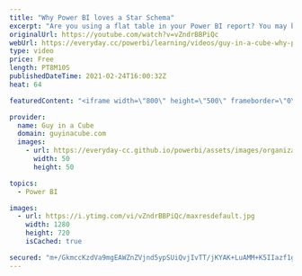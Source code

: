 ```yaml
---
title: "Why Power BI loves a Star Schema"
excerpt: "Are you using a flat table in your Power BI report? You may be missing out! Patrick explores what a STAR SCHEMA is and why you should be using it.  Guidance doc: https://docs.microsoft.com/power-bi/guidance/star-schema  DAX.tips: https://dax.tips/2021/02/15/visualise-your-power-bi-refresh/  📢 Become"
originalUrl: https://youtube.com/watch?v=vZndrBBPiQc
webUrl: https://everyday.cc/powerbi/learning/videos/guy-in-a-cube-why-power-bi-loves-a-star-schema/
type: video
price: Free
length: PT8M10S
publishedDateTime: 2021-02-24T16:00:32Z
heat: 64

featuredContent: "<iframe width=\"800\" height=\"500\" frameborder=\"0\" src=\"https://www.youtube.com/embed/vZndrBBPiQc\" allow=\"accelerometer; autoplay; encrypted-media; gyroscope; picture-in-picture\" allowfullscreen></iframe>"

provider:
  name: Guy in a Cube
  domain: guyinacube.com
  images:
    - url: https://everyday-cc.github.io/powerbi/assets/images/organizations/guyinacube.com-50x50.jpg
      width: 50
      height: 50

topics:
  - Power BI

images:
  - url: https://i.ytimg.com/vi/vZndrBBPiQc/maxresdefault.jpg
    width: 1280
    height: 720
    isCached: true

secured: "m+/GkmccKzdVa9mgEAWZnZVjnd5ypSUiQvjIvTT/jKYAK+LuAMM+K5IIazf1gjpm/LgSZlQo3T1eOFX8OjDDKNbAXMWACwWJAm7lA1AsPesK2Lc5DyTEX/wGeorq8cxYts9NGVwDsP7oPqch7fi4RFYHQxOT4j0gtpKm6ECrVXxBFh14BDgFy1pBJ7h/9egbK1ZVirlx4Q+1NR+BvR6PIR44L+6Tm1bbxu88tnk8/yRamCvwBJaEL5qgTgAhmpHlwihn6xmgtNkCIgVJcMjxvc+jGb/nGWh//E5c3zgfZbtNTEYsc7GI++RrI8LdNQCcQ3T/pGJVUgUZfgym5nMNZgcadwUr0QHyIAf+xxgQRMby9Nel49f3UBtEb+qrsuILN02WcVhG/zQXoC8qOMppvDKRn+PLegt4HQvacY4e1zg=;b3U0BTHK2YyIjrx4lp1Unw=="
---
```


